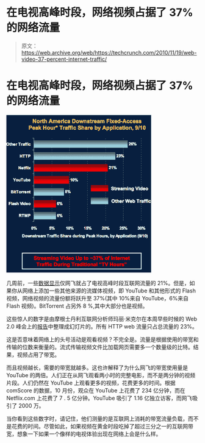 # 在电视高峰时段，网络视频占据了 37%的网络流量

> 原文：<https://web.archive.org/web/https://techcrunch.com/2010/11/19/web-video-37-percent-internet-traffic/>

# 在电视高峰时段，网络视频占据了 37%的网络流量

![](img/83f6eef5b094dcd4711e305d7201dd65.png)

几周前，一些[数据显示](https://web.archive.org/web/20230404033735/http://www.multichannel.com/article/458744-Netflix_Accounts_For_20_Of_Peak_U_S_Internet_Bandwidth_Study.php)仅网飞就占了电视高峰时段互联网流量的 21%。但是，如果你从网络上添加一些其他来源的流媒体视频，即 YouTube 和其他形式的 Flash 视频，网络视频的流量份额将跃升至 37%(其中 10%来自 YouTube，6%来自 Flash 视频)。BitTorrent 占另外 8 %,其中大部分也是视频。

这些惊人的数字是由摩根士丹利互联网分析师玛丽·米克尔在本周早些时候的 Web 2.0 峰会上的[报告](https://web.archive.org/web/20230404033735/https://techcrunch.com/2010/11/16/ten-questions-internet-execs-should-ask-and-answer/)中整理成幻灯片的。所有 HTTP web 流量只占总流量的 23%。

这是否意味着网络上的头号活动是观看视频？不完全是。流量是根据使用的带宽和传输的位数来衡量的。流式传输视频文件比加载网页需要多一个数量级的比特。结果，视频占用了带宽。

而且视频越长，需要的带宽就越多。这也许解释了为什么网飞的带宽使用量是 YouTube 的两倍。人们正在从网飞观看两小时的完整电影，而不是两分钟的视频片段。人们仍然在 YouTube 上观看更多的视频，花费更多的时间。根据 comScore 的数据，10 月份，观众在 YouTube 上花费了 234 亿分钟，而在 Netflix.com 上花费了 7 . 5 亿分钟。YouTube 吸引了 1.16 亿独立访客，而网飞吸引了 2000 万。

当你看到这些数字时，请记住，他们测量的是互联网上消耗的带宽流量负载，而不是花费的时间。尽管如此，如果视频在黄金时段吃掉了超过三分之一的互联网带宽，想象一下如果一个像样的电视体验出现在网络上会是什么样。